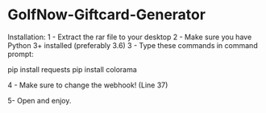 # GolfNow-Giftcard-Generator
Installation:
1 - Extract the rar file to your desktop
2 - Make sure you have Python 3+ installed (preferably 3.6)
3 - Type these commands in command prompt:

pip install requests
pip install colorama

4 - Make sure to change the webhook! (Line 37)

5- Open and enjoy.
